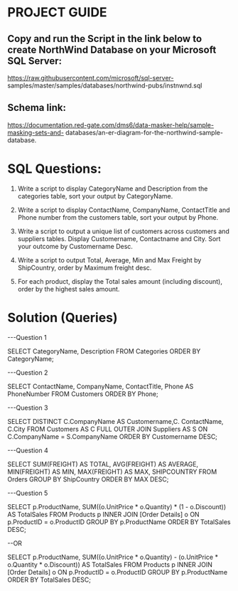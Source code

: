 # PROJECT GUIDE

## Copy and run the Script in the link below to create NorthWind Database on your Microsoft SQL Server:

https://raw.githubusercontent.com/microsoft/sql-server- samples/master/samples/databases/northwind-pubs/instnwnd.sql

## Schema link:
https://documentation.red-gate.com/dms6/data-masker-help/sample-masking-sets-and- databases/an-er-diagram-for-the-northwind-sample-database.

# SQL Questions:
1. Write a script to display CategoryName and Description from the categories table, sort your output by CategoryName.

2. Write a script to display ContactName, CompanyName, ContactTitle and Phone number from the customers table, sort your output by Phone.

3. Write a script to output a unique list of customers across customers and suppliers tables. Display Customername, Contactname and City. Sort your outcome by Customername Desc.

4. Write a script to output Total, Average, Min and Max Freight by ShipCountry, order by Maximum freight desc.

5. For each product, display the Total sales amount (including discount), order by the highest sales amount.


# Solution (Queries)

---Question 1

SELECT CategoryName, Description FROM Categories ORDER BY CategoryName;


---Question 2

SELECT ContactName, CompanyName, ContactTitle, Phone AS PhoneNumber FROM Customers ORDER BY Phone;


---Question 3

SELECT DISTINCT C.CompanyName  AS Customername,C. ContactName, C.City
FROM Customers AS C 
FULL OUTER JOIN Suppliers AS S ON C.CompanyName = S.CompanyName ORDER BY Customername DESC;


---Question 4

SELECT SUM(FREIGHT) AS TOTAL, AVG(FREIGHT) AS AVERAGE, MIN(FREIGHT) AS MIN, MAX(FREIGHT) AS MAX, SHIPCOUNTRY 
FROM Orders 
GROUP BY ShipCountry
ORDER BY MAX DESC;


---Question 5

SELECT p.ProductName, SUM((o.UnitPrice * o.Quantity) * (1 - o.Discount)) AS TotalSales
FROM Products p
INNER JOIN [Order Details] o ON p.ProductID = o.ProductID
GROUP BY p.ProductName
ORDER BY TotalSales DESC;

--OR

SELECT p.ProductName, SUM((o.UnitPrice * o.Quantity) - (o.UnitPrice * o.Quantity * o.Discount)) AS TotalSales
FROM Products p
INNER JOIN [Order Details] o ON p.ProductID = o.ProductID
GROUP BY p.ProductName
ORDER BY TotalSales DESC;
